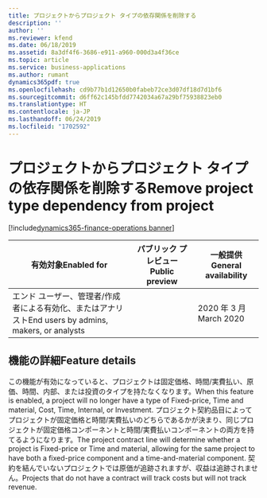 ```yaml
---
title: プロジェクトからプロジェクト タイプの依存関係を削除する
description: ''
author: ''
ms.reviewer: kfend
ms.date: 06/18/2019
ms.assetid: 8a3df4f6-3686-e911-a960-000d3a4f36ce
ms.topic: article
ms.service: business-applications
ms.author: rumant
dynamics365pdf: true
ms.openlocfilehash: cd9b77b1d12650b0fabeb72ce3d07df18d7d1bf6
ms.sourcegitcommit: d6ff62c145bfdd7742034a67a29bf75938823eb0
ms.translationtype: HT
ms.contentlocale: ja-JP
ms.lasthandoff: 06/24/2019
ms.locfileid: "1702592"
---
```

# <a name="remove-project-type-dependency-from-project"></a><span data-ttu-id="18231-102">プロジェクトからプロジェクト タイプの依存関係を削除する</span><span class="sxs-lookup"><span data-stu-id="18231-102">Remove project type dependency from project</span></span>
[!include[dynamics365-finance-operations banner](../includes/dynamics365-finance-operations.md)]

| <span data-ttu-id="18231-103">有効対象</span><span class="sxs-lookup"><span data-stu-id="18231-103">Enabled for</span></span>    |  <span data-ttu-id="18231-104">パブリック プレビュー</span><span class="sxs-lookup"><span data-stu-id="18231-104">Public preview</span></span> | <span data-ttu-id="18231-105">一般提供</span><span class="sxs-lookup"><span data-stu-id="18231-105">General availability</span></span> | 
| ---------- | ---------- |---------- |
|<span data-ttu-id="18231-106">エンド ユーザー、管理者/作成者による有効化、またはアナリスト</span><span class="sxs-lookup"><span data-stu-id="18231-106">End users by admins, makers, or analysts</span></span>|| <span data-ttu-id="18231-107">2020 年 3 月</span><span class="sxs-lookup"><span data-stu-id="18231-107">March 2020</span></span>|






## <a name="feature-details"></a><span data-ttu-id="18231-108">機能の詳細</span><span class="sxs-lookup"><span data-stu-id="18231-108">Feature details</span></span>
<!--feature detail start -->
<span data-ttu-id="18231-109">この機能が有効になっていると、プロジェクトは固定価格、時間/実費払い、原価、時間、内部、または投資のタイプを持たなくなります。</span><span class="sxs-lookup"><span data-stu-id="18231-109">When this feature is enabled, a project will no longer have a type of Fixed-price, Time and material, Cost, Time, Internal, or Investment.</span></span> <span data-ttu-id="18231-110">プロジェクト契約品目によってプロジェクトが固定価格と時間/実費払いのどちらであるかが決まり、同じプロジェクトが固定価格コンポーネントと時間/実費払いコンポーネントの両方を持てるようになります。</span><span class="sxs-lookup"><span data-stu-id="18231-110">The project contract line will determine whether a project is Fixed-price or Time and material, allowing for the same project to have both a fixed-price component and a time-and-material component.</span></span> <span data-ttu-id="18231-111">契約を結んでいないプロジェクトでは原価が追跡されますが、収益は追跡されません。</span><span class="sxs-lookup"><span data-stu-id="18231-111">Projects that do not have a contract will track costs but will not track revenue.</span></span>
<!--feature detail end -->










